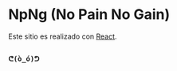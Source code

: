 # NpNg (No Pain No Gain)

Este sitio es realizado con [React](https://facebook.github.io/create-react-app/docs/getting-started).

##

### `ᕦ(ò_ó)ᕤ`
